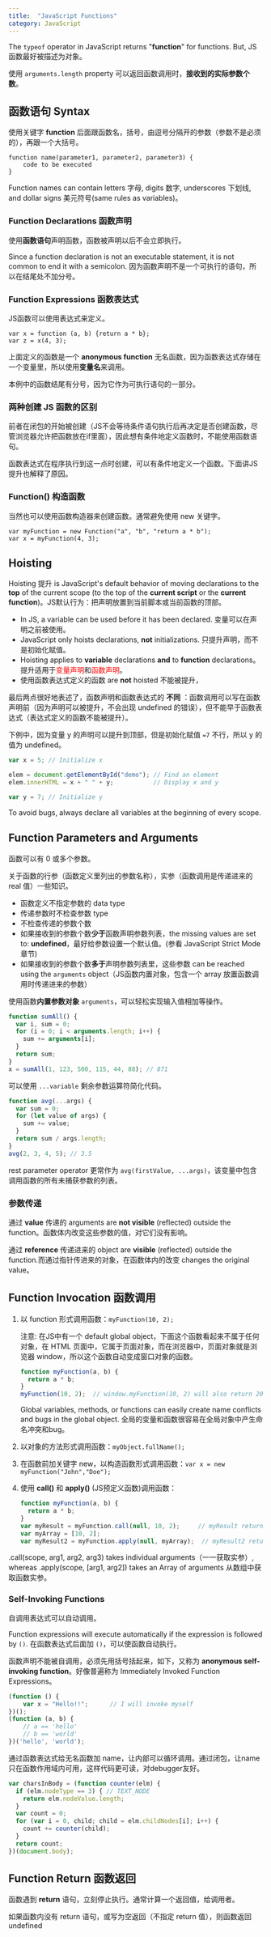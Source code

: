 ```yaml
---
title:  "JavaScript Functions"
category: JavaScript
---
```

The `typeof` operator in JavaScript returns "**function**" for functions. But, <span class="t-blue">JS函数最好被描述为对象</span>。

使用 `arguments.length` property 可以返回函数调用时，**接收到的实际参数个数**。

## 函数语句 Syntax

使用关键字 **function** 后面跟函数名，括号，由逗号分隔开的参数（参数不是必须的），再跟一个大括号。

    function name(parameter1, parameter2, parameter3) {
        code to be executed
    }

Function names can contain letters 字母, digits 数字, underscores 下划线, and dollar signs 美元符号(same rules as variables)。

<!--more-->

### Function Declarations 函数声明

使用**函数语句**声明函数，函数被声明以后不会立即执行。

Since a function declaration is not an executable statement, it is not common to end it with a semicolon. 因为函数声明不是一个可执行的语句，所以在结尾处不加分号。

### Function Expressions 函数表达式

JS函数可以使用表达式来定义。

    var x = function (a, b) {return a * b};
    var z = x(4, 3);

上面定义的函数是一个 **anonymous function** 无名函数，因为函数表达式存储在一个变量里，所以使用**变量名**来调用。

本例中的函数结尾有分号，因为它作为可执行语句的一部分。

### 两种创建 JS 函数的区别

前者在闭包的开始被创建（JS不会等待条件语句执行后再决定是否创建函数，尽管浏览器允许把函数放在if里面），因此想有条件地定义函数时，不能使用函数语句。

函数表达式在程序执行到这一点时创建，可以有条件地定义一个函数。下面讲JS提升也解释了原因。

### Function() 构造函数

当然也可以使用函数构造器来创建函数。通常避免使用 new 关键字。

    var myFunction = new Function("a", "b", "return a * b");
    var x = myFunction(4, 3);

## Hoisting

Hoisting 提升 is JavaScript's default behavior of moving declarations to the **top** of the current scope (to the top of the **current script** or the **current function**)。<span class="t-blue">JS默认行为：把声明放置到当前脚本或当前函数的顶部</span>。

+ In JS, a variable can be used before it has been declared. 变量可以在声明之前被使用。
+ JavaScript only hoists declarations, **not** initializations. 只提升声明，而不是初始化赋值。
+ Hoisting applies to **variable** declarations **and** to **function** declarations。提升适用于<span style="color:red;">变量声明</span>和<span style="color:red;">函数声明</span>。
+ 使用函数表达式定义的函数 are **not** hoisted 不能被提升，

最后两点很好地表述了，函数声明和函数表达式的 **不同** ：函数调用可以写在函数声明前（因为声明可以被提升，不会出现 undefined 的错误），但不能早于函数表达式（表达式定义的函数不能被提升）。

下例中，因为变量 y 的声明可以提升到顶部，但是初始化赋值 `=7` 不行，所以 y 的值为 undefined。

```js
var x = 5; // Initialize x

elem = document.getElementById("demo"); // Find an element
elem.innerHTML = x + " " + y;           // Display x and y

var y = 7; // Initialize y
```

<span class="t-blue">To avoid bugs, always declare all variables at the beginning of every scope</span>.

## Function Parameters and Arguments

函数可以有 0 或多个参数。

关于函数的行参（函数定义里列出的参数名称），实参（函数调用是传递进来的 real 值）一些知识。

+ 函数定义不指定参数的 data type
+ 传递参数时不检查参数 type
+ 不检查传递的参数个数
+ 如果接收到的参数个数**少于**函数声明参数列表，the missing values are set to: **undefined**，最好给参数设置一个默认值。(参看 JavaScript Strict Mode 章节)
+ 如果接收到的参数个数**多于**声明参数列表里，这些参数 can be reached using the `arguments` object（JS函数内置对象，包含一个 array 放置函数调用时传递进来的参数）

使用函数**内置参数对象** `arguments`，可以轻松实现输入值相加等操作。

```js
function sumAll() {
  var i, sum = 0;
  for (i = 0; i < arguments.length; i++) {
    sum += arguments[i];
  }
  return sum;
}
x = sumAll(1, 123, 500, 115, 44, 88); // 871
```

可以使用 `...variable` 剩余参数运算符简化代码。

```js
function avg(...args) {
  var sum = 0;
  for (let value of args) {
    sum += value;
  }
  return sum / args.length;
}
avg(2, 3, 4, 5); // 3.5
```

rest parameter operator 更常作为 `avg(firstValue, ...args)`，该变量中包含调用函数的所有未捕获参数的列表。

### 参数传递

通过 **value** 传递的 arguments are **not visible** (reflected) outside the function。函数体内改变这些参数的值，对它们没有影响。

通过 **reference** 传递进来的 object are **visible** (reflected) outside the function.而通过指针传进来的对象，在函数体内的改变 changes the original value。

## Function Invocation 函数调用

1. 以 function 形式调用函数：`myFunction(10, 2);`

    注意: 在JS中有一个 default global object，下面这个函数看起来不属于任何对象，在 HTML 页面中，它属于页面对象，而在浏览器中，页面对象就是浏览器 window，所以这个函数自动变成窗口对象的函数。

    ```js
    function myFunction(a, b) {
      return a * b;
    }
    myFunction(10, 2);  // window.myFunction(10, 2) will also return 20
    ```
    <span class="t-blue">Global variables, methods, or functions can easily create name conflicts and bugs in the global object</span>. 全局的变量和函数很容易在全局对象中产生命名冲突和bug。

2. 以对象的方法形式调用函数：`myObject.fullName();`
3. 在函数前加关键字 new，以构造函数形式调用函数：`var x = new myFunction("John","Doe");`
4. 使用 **call()** 和 **apply()** (JS预定义函数)调用函数：

    ```js
    function myFunction(a, b) {
      return a * b;
    }
    var myResult = myFunction.call(null, 10, 2);     // myResult return 20
    var myArray = [10, 2];
    var myResult2 = myFunction.apply(null, myArray);  // myResult2 return 20
    ```

 .call(scope, arg1, arg2, arg3) takes individual arguments（一一获取实参）, whereas .apply(scope, [arg1, arg2]) takes an Array of arguments 从数组中获取函数实参。

### Self-Invoking Functions

自调用表达式可以自动调用。

Function expressions will execute automatically if the expression is followed by `()`. 在函数表达式后面加 `()`，可以使函数自动执行。

函数声明不能被自调用，必须先用括号括起来，如下，又称为 **anonymous self-invoking function**。好像普遍称为 Immediately Invoked Function Expressions。

```js
(function () {
    var x = "Hello!!";      // I will invoke myself
})();
(function (a, b) {
    // a == 'hello'
    // b == 'world'
})('hello', 'world');
```

通过函数表达式给无名函数加 name，让内部可以循环调用。通过闭包，让name只在函数作用域内可用，这样代码更可读，对debugger友好。
```js
var charsInBody = (function counter(elm) {
  if (elm.nodeType == 3) { // TEXT_NODE
    return elm.nodeValue.length;
  }
  var count = 0;
  for (var i = 0, child; child = elm.childNodes[i]; i++) {
    count += counter(child);
  }
  return count;
})(document.body);
```

## Function Return 函数返回

函数遇到 **return** 语句，立刻停止执行。通常计算一个返回值，给调用者。

如果函数内没有 return 语句，或写为空返回（不指定 return 值），则函数返回 undefined
